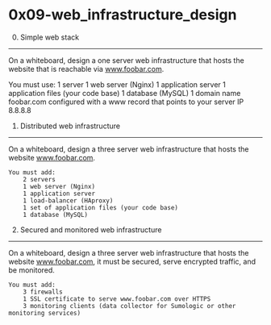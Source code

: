 0x09-web_infrastructure_design
========================
0. Simple web stack
-------------
On a whiteboard, design a one server web infrastructure that hosts the website that is reachable via www.foobar.com.
 
 You must use:
    1 server
    1 web server (Nginx)
    1 application server
    1 application files (your code base)
    1 database (MySQL)
    1 domain name foobar.com configured with a www record that points to your server IP 8.8.8.8

1. Distributed web infrastructure
------------
On a whiteboard, design a three server web infrastructure that hosts the website www.foobar.com.

    You must add:
        2 servers
        1 web server (Nginx)
        1 application server
        1 load-balancer (HAproxy)
        1 set of application files (your code base)
        1 database (MySQL)


2. Secured and monitored web infrastructure
------------
On a whiteboard, design a three server web infrastructure that hosts the website www.foobar.com, it must be secured, serve encrypted traffic, and be monitored.

    You must add:
        3 firewalls
        1 SSL certificate to serve www.foobar.com over HTTPS
        3 monitoring clients (data collector for Sumologic or other monitoring services)

